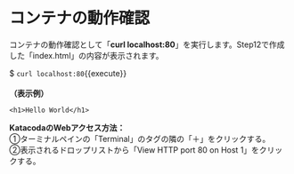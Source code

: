 # コンテナの動作確認
コンテナの動作確認として「**curl localhost:80**」を実行します。Step12で作成した「index.html」の内容が表示されます。    

$ `curl localhost:80`{{execute}}  
<br>
**（表示例）**  
```
<h1>Hello World</h1>
```

**KatacodaのWebアクセス方法：**  
①ターミナルペインの「Terminal」のタグの隣の「＋」をクリックする。  
②表示されるドロップリストから「View HTTP port 80 on Host 1」をクリックする。
